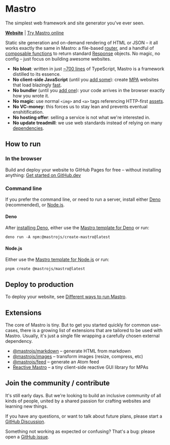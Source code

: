 # Mastro

The simplest web framework and site generator you've ever seen.

**[Website](https://mastrojs.github.io/)** | [Try Mastro online](https://github.dev/mastrojs/template-basic)

Static site generation and on-demand rendering of HTML or JSON – it all works exactly the same in Mastro: a file-based [router](https://mastrojs.github.io/guide/server-side-components-and-routing/#routing-and-page-handlers), and a handful of [composable functions](https://jsr.io/@mastrojs/mastro/doc) to return standard [Response](https://developer.mozilla.org/en-US/docs/Web/API/Response/Response) objects.
No magic, no config – just focus on building awesome websites.

- **No bloat**: written in just [~700 lines](https://github.com/mastrojs/mastro/tree/main/src#readme) of TypeScript, Mastro is a framework distilled to its essence.
- **No client-side JavaScript** (until you [add some](https://mastrojs.github.io/guide/interactivity-with-javascript-in-the-browser/)): create [MPA](https://mastrojs.github.io/guide/client-side-vs-server-side-javascript-static-vs-ondemand-spa-vs-mpa/) websites that load blazingly [fast](https://mastrojs.github.io/#fast-for-everyone).
- **No bundler** (until you [add one](https://mastrojs.github.io/guide/bundling-assets-caching/)): your code arrives in the browser exactly how you wrote it.
- **No magic**: use normal `<img>` and `<a>` tags referencing HTTP-first [assets](https://mastrojs.github.io/guide/bundling-assets-caching/#transforming-images).
- **No VC-money**: this forces us to stay lean and prevents eventual enshitification.
- **No hosting offer**: selling a service is not what we're interested in.
- **No update treadmill**: we use web standards instead of relying on many [dependencies](https://jsr.io/@mastrojs/mastro/dependencies).


## How to run

### In the browser

Build and deploy your website to GitHub Pages for free – without installing anything: [Get started on GitHub.dev](https://github.dev/mastrojs/template-basic)

### Command line

If you prefer the command line, or need to run a server, install either [Deno](https://deno.com) (recommended), or [Node.js](https://nodejs.org).

#### Deno

After [installing Deno](https://docs.deno.com/runtime/getting_started/installation/), either use the [Mastro template for Deno](https://github.com/mastrojs/template-basic-deno) or run:

    deno run -A npm:@mastrojs/create-mastro@latest

#### Node.js

Either use the [Mastro template for Node.js](https://github.com/mastrojs/template-basic-node) or run:

    pnpm create @mastrojs/mastro@latest


## Deploy to production

To deploy your website, see [Different ways to run Mastro](https://mastrojs.github.io/guide/cli-install/#different-ways-to-run-mastro).


## Extensions

The core of Mastro is tiny. But to get you started quickly for common use-cases, there is a growing list of extensions that are tailored to be used with Mastro. Usually, it's just a single file wrapping a carefully chosen external dependency.

- [@mastrojs/markdown](https://github.com/mastrojs/markdown) – generate HTML from markdown
- [@mastrojs/images](https://github.com/mastrojs/images) – transform images (resize, compress, etc)
- [@mastrojs/feed](https://github.com/mastrojs/feed) – generate an Atom feed
- [Reactive Mastro](https://mastrojs.github.io/reactive/) – a tiny client-side reactive GUI library for MPAs


## Join the community / contribute

It's still early days. But we're looking to build an inclusive community of all kinds of people, united by a shared passion for crafting websites and learning new things.

If you have any questions, or want to talk about future plans, please start a [GitHub Discussion](https://github.com/mastrojs/mastro/discussions/).

Something not working as expected or confusing? That's a bug: please open a [GitHub issue](https://github.com/mastrojs/mastro/issues/).
